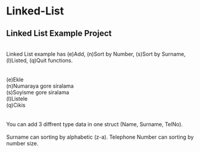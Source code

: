 <h1>Linked-List</h1>
<h2>Linked List Example Project</h2>
<br>
Linked List example has (e)Add, (n)Sort by Number, (s)Sort by Surname, (l)Listed, (q)Quit functions.<br>
<br>
<br>
(e)Ekle<br>
(n)Numaraya gore siralama<br>
(s)Soyisme gore siralama<br>
(l)Listele<br>
(q)Cikis<br>
<br>
<br>
You can add 3 diffrent type data in one struct (Name, Surname, TelNo). <br>
<br>
Surname can sorting by alphabetic (z-a). Telephone Number can sorting by number size.<br>
